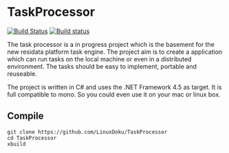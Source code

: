 # TaskProcessor
[![Build Status](https://travis-ci.org/LinuxDoku/TaskProcessor.svg?branch=master)](https://travis-ci.org/LinuxDoku/TaskProcessor)
[![Build status](https://ci.appveyor.com/api/projects/status/a5jaqaqnbc4twq62)](https://ci.appveyor.com/project/LinuxDoku/taskprocessor)

The task processor is a in progress project which is the basement for the new residata platform task
engine. The project aim is to create a application which can run tasks on the local machine or even in 
a distributed environment. The tasks should be easy to implement, portable and reuseable.

The project is written in C# and uses the .NET Framework 4.5 as target. It is full compatible to mono.
So you could even use it on your mac or linux box.

## Compile
```
git clone https://github.com/LinuxDoku/TaskProcessor
cd TaskProcessor
xbuild
```